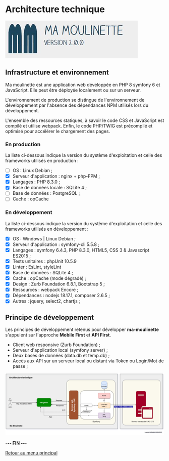 # Architecture technique

![Ma-Moulinette](/documentation/ressources/home-000.jpg)

## Infrastructure et environnement

Ma moulinette est une application web développée en PHP 8 symfony 6 et JavaScript. Elle peut être déployée localement ou sur un serveur.

L'environnement de production se distingue de l'environnement de développement par l'absence des dépendances NPM utilisés lors du développement.

L'ensemble des ressources statiques, à savoir le code CSS et JavaScript est compilé et utilise webpack. Enfin, le code PHP/TWIG est précompilé et optimisé pour accélérer le chargement des pages.

### En production

La liste ci-dessous indique la version du système d'exploitation et celle des frameworks utilisés en production :

* [ ] OS : Linux Debian ;
* [x] Serveur d'application : nginx + php-FPM ;
* [x] Langages : PHP 8.3.0 ;
* [x] Base de données locale : SQLite 4 ;
* [ ] Base de données : PostgreSQL ;
* [ ] Cache : opCache

### En développement

La liste ci-dessous indique la version du système d'exploitation et celle des frameworks utilisés en développement :

* [x] OS : Windows | Linux Debian ;
* [x] Serveur d'application : symfony-cli 5.5.8 ;
* [x] Langages : symfony 6.4.3, PHP 8.3.0, HTML5, CSS 3 & Javascript ES2015 ;
* [x] Tests unitaires : phpUnit 10.5.9
* [x] Linter : EsLint, styleLint
* [x] Base de données : SQLite 4 ;
* [x] Cache : opCache (mode dégradé) ;
* [x] Design :  Zurb Foundation 6.8.1, Bootstrap 5 ;
* [x] Ressources : webpack Encore ;
* [x] Dépendances : nodejs 18.17.1, composer 2.6.5 ;
* [x] Autres : jquery, select2, chartjs ;

## Principe de développement

Les principes de développement retenus pour développer **ma-moulinette** s'appuient sur l'approche **Mobile First** et **API First**.

* Client web responsive (Zurb Foundation) ;
* Serveur d'application local (symfony server) ;
* Deux bases de données (data.db et temp.db) ;
* Accès aux API sur un serveur local ou distant via Token ou Login/Mot de passe ;

![Ma-Moulinette](/documentation/ressources/architecture-technique.jpg)

-**-- FIN --**-

[Retour au menu principal](/README.md)
